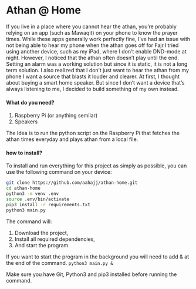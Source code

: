 # Athan @ Home

If you live in a place where you cannot hear the athan, you’re probably relying on an app (such as Mawaqit) on your phone to know the prayer times. While these apps generally work perfectly fine, I’ve had an issue with not being able to hear my phone when the athan goes off for Fajr.I tried using another device, such as my iPad, where I don’t enable DND-mode at night. However, I noticed that the athan often doesn’t play until the end. Setting an alarm was a working solution but since it is static, it is not a long term solution.
I also realized that I don’t just want to hear the athan from my phone I want a source that blasts it louder and clearer. At first, I thought about buying a smart home speaker. But since I don’t want a device that’s always listening to me, I decided to build something of my own instead.

#### What do you need?
1. Raspberry Pi (or anything semilar)
2. Speakers

The Idea is to run the python script on the Raspberry Pi that fetches the athan times everyday and plays athan from a local file.

#### how to install?
To install and run everything for this project as simply as possible, you can use the following command on your device:

```bash
git clone https://github.com/aahajj/athan-home.git
cd athan-home
python3 -m venv .env
source .env/bin/activate
pip3 install -r requirements.txt
python3 main.py 
```

The command will:
1. Download the project,
2. Install all required dependencies,
3. And start the program.

If you want to start the program in the background you will need to add & at the end of the command. ``python3 main.py &``

Make sure you have Git, Python3 and pip3 installed before running the command. 